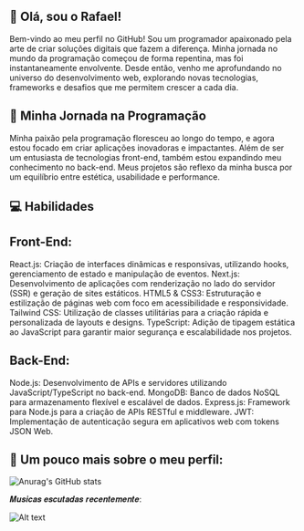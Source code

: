 ## 👋 Olá, sou o Rafael!


Bem-vindo ao meu perfil no GitHub! Sou um programador apaixonado pela arte de criar soluções digitais que fazem a diferença. Minha jornada no mundo da programação começou de forma repentina, mas foi instantaneamente envolvente. Desde então, venho me aprofundando no universo do desenvolvimento web, explorando novas tecnologias, frameworks e desafios que me permitem crescer a cada dia.

## 🌱 Minha Jornada na Programação


Minha paixão pela programação floresceu ao longo do tempo, e agora estou focado em criar aplicações inovadoras e impactantes. Além de ser um entusiasta de tecnologias front-end, também estou expandindo meu conhecimento no back-end. Meus projetos são reflexo da minha busca por um equilíbrio entre estética, usabilidade e performance.

## 💻 Habilidades


## Front-End:

React.js: Criação de interfaces dinâmicas e responsivas, utilizando hooks, gerenciamento de estado e manipulação de eventos.
Next.js: Desenvolvimento de aplicações com renderização no lado do servidor (SSR) e geração de sites estáticos.
HTML5 & CSS3: Estruturação e estilização de páginas web com foco em acessibilidade e responsividade.
Tailwind CSS: Utilização de classes utilitárias para a criação rápida e personalizada de layouts e designs.
TypeScript: Adição de tipagem estática ao JavaScript para garantir maior segurança e escalabilidade nos projetos.


## Back-End:

Node.js: Desenvolvimento de APIs e servidores utilizando JavaScript/TypeScript no back-end.
MongoDB: Banco de dados NoSQL para armazenamento flexível e escalável de dados.
Express.js: Framework para Node.js para a criação de APIs RESTful e middleware.
JWT: Implementação de autenticação segura em aplicativos web com tokens JSON Web.


## 🚀  Um pouco mais sobre o meu perfil:
![Anurag's GitHub stats](https://github-readme-stats.vercel.app/api?username=Rafael_icons=true&theme=synthwave)


𝑴𝒖𝒔𝒊𝒄𝒂𝒔 𝒆𝒔𝒄𝒖𝒕𝒂𝒅𝒂𝒔 𝒓𝒆𝒄𝒆𝒏𝒕𝒆𝒎𝒆𝒏𝒕𝒆:

![Alt text](https://spotify-recently-played-readme.vercel.app/api?user=rafasilva_50)
